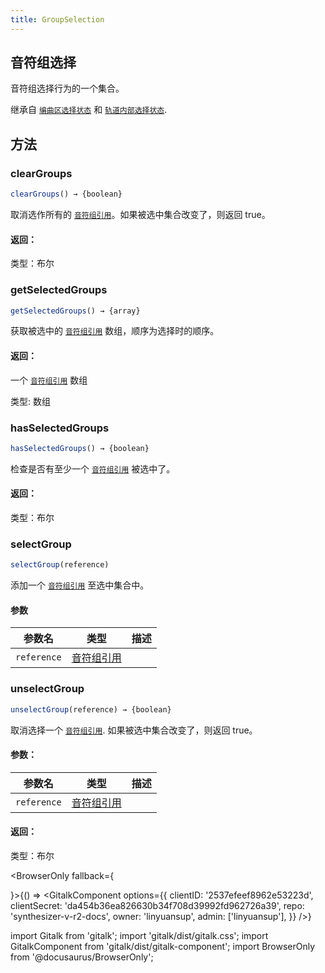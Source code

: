 ```yaml
---
title: GroupSelection
---
```


## 音符组选择

音符组选择行为的一个集合。

继承自 [`编曲区选择状态`](arrangement_selection_state.md) 和 [`轨道内部选择状态`](track_inner_selection_state.md).

## 方法

### clearGroups

```js
clearGroups() → {boolean}
```

取消选作所有的 [`音符组引用`](note_group_reference.md)。如果被选中集合改变了，则返回 true。

#### 返回：

类型：布尔

### getSelectedGroups

```js
getSelectedGroups() → {array}
```

获取被选中的 [`音符组引用`](note_group_reference.md) 数组，顺序为选择时的顺序。

#### 返回：

一个 [`音符组引用`](note_group_reference.md) 数组

类型: 数组

### hasSelectedGroups

```js
hasSelectedGroups() → {boolean}
```

检查是否有至少一个 [`音符组引用`](note_group_reference.md) 被选中了。

#### 返回：

类型：布尔

### selectGroup

```js
selectGroup(reference)
```

添加一个 [`音符组引用`](note_group_reference.md) 至选中集合中。

#### 参数

| 参数名 | 类型 | 描述 |
| --- | --- | --- |
| `reference` | [音符组引用](note_group_reference.md) |  |

### unselectGroup

```js
unselectGroup(reference) → {boolean}
```

取消选择一个 [`音符组引用`](note_group_reference.md). 如果被选中集合改变了，则返回 true。

#### 参数：

| 参数名 | 类型 | 描述 |
| --- | --- | --- |
| `reference` | [音符组引用](note_group_reference.md) |  |

#### 返回：

类型：布尔

<BrowserOnly fallback={<div></div>}>{() => <GitalkComponent options={{
    clientID: '2537efeef8962e53223d',
    clientSecret: 'da454b36ea826630b34f708d39992fd962726a39',
    repo: 'synthesizer-v-r2-docs',
    owner: 'linyuansup',
    admin: ['linyuansup'],
    }} />}
</BrowserOnly>

import Gitalk from 'gitalk';
import 'gitalk/dist/gitalk.css';
import GitalkComponent from 'gitalk/dist/gitalk-component';
import BrowserOnly from '@docusaurus/BrowserOnly';